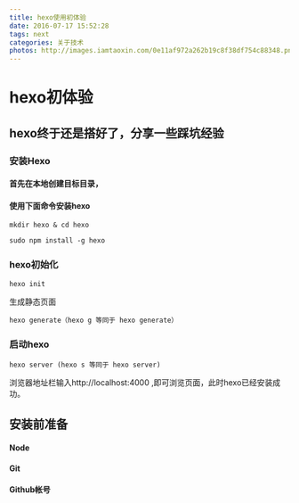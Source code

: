 ```yaml
---
title: hexo使用初体验
date: 2016-07-17 15:52:28
tags: next
categories: 关于技术
photos: http://images.iamtaoxin.com/0e11af972a262b19c8f38df754c88348.png
---
```

# hexo初体验
## hexo终于还是搭好了，分享一些踩坑经验
### 安装Hexo
#### 首先在本地创建目标目录，
#### 使用下面命令安装hexo
```
mkdir hexo & cd hexo
```
```
sudo npm install -g hexo
```
### hexo初始化
```
hexo init
```
生成静态页面

```
hexo generate（hexo g 等同于 hexo generate）
```
### 启动hexo
```
hexo server (hexo s 等同于 hexo server)
```
浏览器地址栏输入http://localhost:4000 ,即可浏览页面，此时hexo已经安装成功。


## 安装前准备
#### Node
#### Git
#### Github帐号

